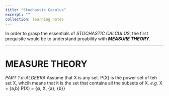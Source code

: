 ```yaml
---
title: "Stochastic Caculus"
excerpt: ""
collection: learning notes
---
```


In order to grasp the essentials of _STOCHASTIC CALCULUS_, the first prequisite would be to understand proability with **_MEASURE THEORY_**. 

___
# **MEASURE THEORY**
*PART 1 σ-ALGEBRA*
Assume that X is any set. P(X) is the power set of teh set X, whcih means that it is the set that contains all the subsets of X. 
_e.g._
X = {a,b}
P(X) = {&#8709;, X, {a}, {b}}
